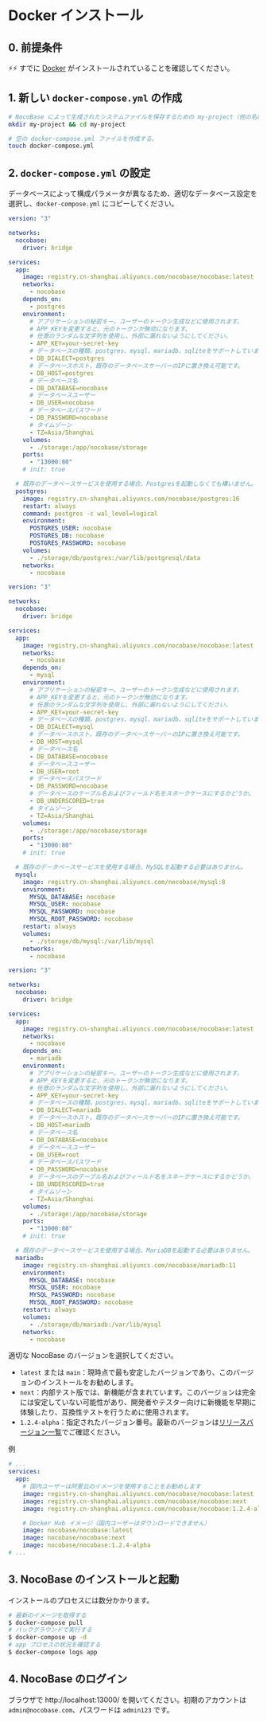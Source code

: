 # Docker インストール

## 0. 前提条件

⚡⚡ すでに [Docker](https://docs.docker.com/get-docker/) がインストールされていることを確認してください。

## 1. 新しい `docker-compose.yml` の作成

```bash
# NocoBase によって生成されたシステムファイルを保存するための my-project（他の名前でもいい）という名前のフォルダを作成する。
mkdir my-project && cd my-project

# 空の docker-compose.yml ファイルを作成する。
touch docker-compose.yml
```

## 2. `docker-compose.yml` の設定

データベースによって構成パラメータが異なるため、適切なデータベース設定を選択し、`docker-compose.yml` にコピーしてください。

<Tabs>

<div label="PostgreSQL" name="postgres">

```yml
version: "3"

networks:
  nocobase:
    driver: bridge

services:
  app:
    image: registry.cn-shanghai.aliyuncs.com/nocobase/nocobase:latest
    networks:
      - nocobase
    depends_on:
      - postgres
    environment:
      # アプリケーションの秘密キー。ユーザーのトークン生成などに使用されます。
      # APP_KEYを変更すると、元のトークンが無効になります。
      # 任意のランダムな文字列を使用し、外部に漏れないようにしてください。
      - APP_KEY=your-secret-key
      # データベースの種類。postgres、mysql、mariadb、sqliteをサポートしています。
      - DB_DIALECT=postgres
      # データベースホスト。既存のデータベースサーバーのIPに置き換え可能です。
      - DB_HOST=postgres
      # データベース名
      - DB_DATABASE=nocobase
      # データベースユーザー
      - DB_USER=nocobase
      # データベースパスワード
      - DB_PASSWORD=nocobase
      # タイムゾーン
      - TZ=Asia/Shanghai
    volumes:
      - ./storage:/app/nocobase/storage
    ports:
      - "13000:80"
    # init: true

  # 既存のデータベースサービスを使用する場合、Postgresを起動しなくても構いません。
  postgres:
    image: registry.cn-shanghai.aliyuncs.com/nocobase/postgres:16
    restart: always
    command: postgres -c wal_level=logical
    environment:
      POSTGRES_USER: nocobase
      POSTGRES_DB: nocobase
      POSTGRES_PASSWORD: nocobase
    volumes:
      - ./storage/db/postgres:/var/lib/postgresql/data
    networks:
      - nocobase
```

</div>

<div label="MySQL" name="mysql">

```yml
version: "3"

networks:
  nocobase:
    driver: bridge

services:
  app:
    image: registry.cn-shanghai.aliyuncs.com/nocobase/nocobase:latest
    networks:
      - nocobase
    depends_on:
      - mysql
    environment:
      # アプリケーションの秘密キー。ユーザーのトークン生成などに使用されます。
      # APP_KEYを変更すると、元のトークンが無効になります。
      # 任意のランダムな文字列を使用し、外部に漏れないようにしてください。
      - APP_KEY=your-secret-key
      # データベースの種類。postgres、mysql、mariadb、sqliteをサポートしています。
      - DB_DIALECT=mysql
      # データベースホスト。既存のデータベースサーバーのIPに置き換え可能です。
      - DB_HOST=mysql
      # データベース名
      - DB_DATABASE=nocobase
      # データベースユーザー
      - DB_USER=root
      # データベースパスワード
      - DB_PASSWORD=nocobase
      # データベースのテーブル名およびフィールド名をスネークケースにするかどうか。
      - DB_UNDERSCORED=true
      # タイムゾーン
      - TZ=Asia/Shanghai
    volumes:
      - ./storage:/app/nocobase/storage
    ports:
      - "13000:80"
    # init: true

  # 既存のデータベースサービスを使用する場合、MySQLを起動する必要はありません。
  mysql:
    image: registry.cn-shanghai.aliyuncs.com/nocobase/mysql:8
    environment:
      MYSQL_DATABASE: nocobase
      MYSQL_USER: nocobase
      MYSQL_PASSWORD: nocobase
      MYSQL_ROOT_PASSWORD: nocobase
    restart: always
    volumes:
      - ./storage/db/mysql:/var/lib/mysql
    networks:
      - nocobase
```

</div>

<div label="MariaDB" name="mariadb">

```yml
version: "3"

networks:
  nocobase:
    driver: bridge

services:
  app:
    image: registry.cn-shanghai.aliyuncs.com/nocobase/nocobase:latest
    networks:
      - nocobase
    depends_on:
      - mariadb
    environment:
      # アプリケーションの秘密キー。ユーザーのトークン生成などに使用されます。
      # APP_KEYを変更すると、元のトークンが無効になります。
      # 任意のランダムな文字列を使用し、外部に漏れないようにしてください。
      - APP_KEY=your-secret-key
      # データベースの種類。postgres、mysql、mariadb、sqliteをサポートしています。
      - DB_DIALECT=mariadb
      # データベースホスト。既存のデータベースサーバーのIPに置き換え可能です。
      - DB_HOST=mariadb
      # データベース名
      - DB_DATABASE=nocobase
      # データベースユーザー
      - DB_USER=root
      # データベースパスワード
      - DB_PASSWORD=nocobase
      # データベースのテーブル名およびフィールド名をスネークケースにするかどうか。
      - DB_UNDERSCORED=true
      # タイムゾーン
      - TZ=Asia/Shanghai
    volumes:
      - ./storage:/app/nocobase/storage
    ports:
      - "13000:80"
    # init: true

  # 既存のデータベースサービスを使用する場合、MariaDBを起動する必要はありません。
  mariadb:
    image: registry.cn-shanghai.aliyuncs.com/nocobase/mariadb:11
    environment:
      MYSQL_DATABASE: nocobase
      MYSQL_USER: nocobase
      MYSQL_PASSWORD: nocobase
      MYSQL_ROOT_PASSWORD: nocobase
    restart: always
    volumes:
      - ./storage/db/mariadb:/var/lib/mysql
    networks:
      - nocobase
```

</div>
</Tabs>

適切な NocoBase のバージョンを選択してください。

- `latest` または `main`：現時点で最も安定したバージョンであり、このバージョンのインストールをお勧めします。
- `next`：内部テスト版では、新機能が含まれています。このバージョンは完全には安定していない可能性があり、開発者やテスター向けに新機能を早期に体験したり、互換性テストを行うために使用されます。
- `1.2.4-alpha`：指定されたバージョン番号。最新のバージョンは[リリースバージョン一覧](https://hub.docker.com/r/nocobase/nocobase/tags)でご確認ください。

例

```yml
# ...
services:
  app:
    # 国内ユーザーは阿里云のイメージを使用することをお勧めします
    image: registry.cn-shanghai.aliyuncs.com/nocobase/nocobase:latest
    image: registry.cn-shanghai.aliyuncs.com/nocobase/nocobase:next
    image: registry.cn-shanghai.aliyuncs.com/nocobase/nocobase:1.2.4-alpha

    # Docker Hub イメージ（国内ユーザーはダウンロードできません）
    image: nocobase/nocobase:latest
    image: nocobase/nocobase:next
    image: nocobase/nocobase:1.2.4-alpha
# ...
```

## 3. NocoBase のインストールと起動

インストールのプロセスには数分かかります。

```bash
# 最新のイメージを取得する
$ docker-compose pull
# バックグラウンドで実行する
$ docker-compose up -d
# app プロセスの状況を確認する
$ docker-compose logs app
```

## 4. NocoBase のログイン

ブラウザで http://localhost:13000/ を開いてください。初期のアカウントは `admin@nocobase.com`、パスワードは `admin123` です。

